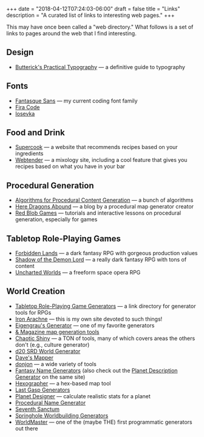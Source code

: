 +++
date = "2018-04-12T07:24:03-06:00"
draft = false
title = "Links"
description = "A curated list of links to interesting web pages."
+++

This may have once been called a "web directory." What follows is a set of links to pages around the web that I find interesting.

## Design

-   [Butterick's Practical Typography](https://practicaltypography.com/) — a definitive guide to typography

## Fonts

-   [Fantasque Sans](https://github.com/belluzj/fantasque-sans) — my current coding font family
-   [Fira Code](https://github.com/tonsky/FiraCode)
-   [Iosevka](https://typeof.net/Iosevka/)

## Food and Drink

-   [Supercook](https://www.supercook.com/) — a website that recommends recipes based on your ingredients
-   [Webtender](https://www.webtender.com/) — a mixology site, including a cool feature that gives you recipes based on what you have in your bar

## Procedural Generation

-   [Algorithms for Procedural Content Generation](http://pcg.wikidot.com/category-pcg-algorithms) — a bunch of algorithms
-   [Here Dragons Abound](https://heredragonsabound.blogspot.com/) — a blog by a procedural map generator creator
-   [Red Blob Games](https://www.redblobgames.com/) — tutorials and interactive lessons on procedural generation, especially for games

## Tabletop Role-Playing Games

-   [Forbidden Lands](https://frialigan.se/en/games/forbidden-lands/) — a dark fantasy RPG with gorgeous production values
-   [Shadow of the Demon Lord](https://schwalbentertainment.com/shadow-of-the-demon-lord/) — a really dark fantasy RPG with tons of content
-   [Uncharted Worlds](https://uncharted-worlds.com/) — a freeform space opera RPG

## World Creation

-   [Tabletop Role-Playing Game Generators](https://www.rpggen.dev) — a link directory for generator tools for RPGs
-   [Iron Arachne](https://ironarachne.com/) — this is my own site devoted to such things!
-   [Eigengrau's Generator](https://eigengrausgenerator.com) — one of my favorite generators
-   [& Magazine map generation tools](http://wizardawn.and-mag.com/tool_world.php)
-   [Chaotic Shiny](http://chaoticshiny.com/) — a TON of tools, many of which covers areas the others don't (e.g., culture generator)
-   [d20 SRD World Generator](http://www.d20srd.org/fantasy/world/)
-   [Dave's Mapper](http://davesmapper.com/)
-   [donjon](https://donjon.bin.sh/) — a wide variety of tools
-   [Fantasy Name Generators](http://www.fantasynamegenerators.com/) (also check out the [Planet Description Generator](http://www.fantasynamegenerators.com/planet-descriptions.php) on the same site)
-   [Hexographer](http://www.hexographer.com/) — a hex-based map tool
-   [Last Gasp Generators](https://www.lastgaspgrimoire.com/generators/)
-   [Planet Designer](http://www.transhuman.talktalk.net/iw/Geosync.htm) — calculate realistic stats for a planet
-   [Procedural Name Generator](http://www.samcodes.co.uk/project/markov-namegen/)
-   [Seventh Sanctum](https://www.seventhsanctum.com/)
-   [Springhole Worldbuilding Generators](http://www.springhole.net/writing_roleplaying_randomators/worldbuilding.htm)
-   [WorldMaster](http://www.wintertreeredux.com/index.shtml) — one of the (maybe THE) first programmatic generators out there
